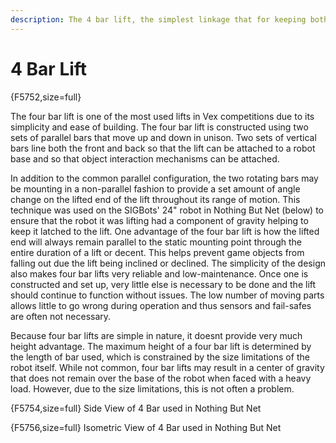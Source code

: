 ```yaml
---
description: The 4 bar lift, the simplest linkage that for keeping both ends parallel.
---
```


# 4 Bar Lift

{F5752,size=full}

The four bar lift is one of the most used lifts in Vex competitions due to its simplicity and ease of building. The four bar lift is constructed using two sets of parallel bars that move up and down in unison. Two sets of vertical bars line both the front and back so that the lift can be attached to a robot base and so that object interaction mechanisms can be attached. 

In addition to the common parallel configuration, the two rotating bars may be mounting in a non-parallel fashion to provide a set amount of angle change on the lifted end of the lift throughout its range of motion. This technique was used on the SIGBots' 24" robot in Nothing But Net (below) to ensure that the robot it was lifting had a component of gravity helping to keep it latched to the lift. One advantage of the four bar lift is how the lifted end will always remain parallel to the static mounting point through the entire duration of a lift or decent. This helps prevent game objects from falling out due the lift being inclined or declined. The simplicity of the design also makes four bar lifts very reliable and low-maintenance. Once one is constructed and set up, very little else is necessary to be done and the lift should continue to function without issues. The low number of moving parts allows little to go wrong during operation and thus sensors and fail-safes are often not necessary. 

Because four bar lifts are simple in nature, it doesnt provide very much height advantage. The maximum height of a four bar lift is determined by the length of bar used, which is constrained by the size limitations of the robot itself. While not common, four bar lifts may result in a center of gravity that does not remain over the base of the robot when faced with a heavy load. However, due to the size limitations, this is not often a problem.

{F5754,size=full}
Side View of 4 Bar used in Nothing But Net

{F5756,size=full}
Isometric View of 4 Bar used in Nothing But Net

